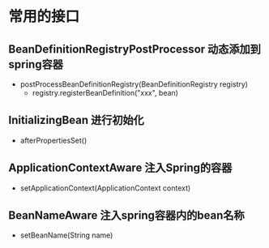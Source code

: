 # 常用的接口
## BeanDefinitionRegistryPostProcessor 动态添加到spring容器
- postProcessBeanDefinitionRegistry(BeanDefinitionRegistry registry)
  - registry.registerBeanDefinition("xxx", bean)

## InitializingBean 进行初始化
- afterPropertiesSet()

## ApplicationContextAware 注入Spring的容器
- setApplicationContext(ApplicationContext context)

## BeanNameAware 注入spring容器内的bean名称
- setBeanName(String name)

